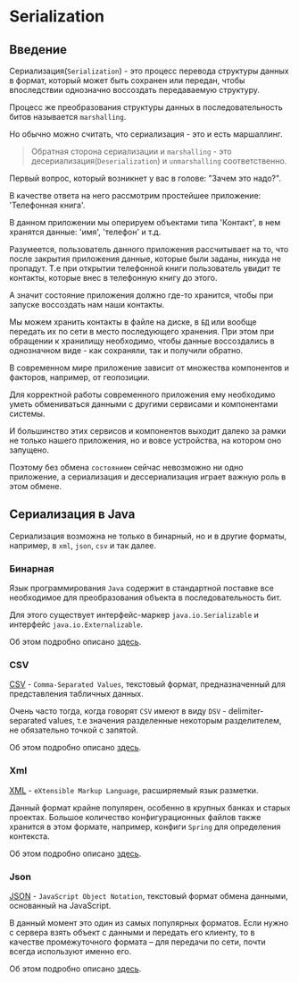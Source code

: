 # Serialization

## Введение

Сериализация(`Serialization`) - это процесс перевода структуры данных в формат, который
может быть сохранен или передан, чтобы впоследствии однозначно воссоздать передаваемую структуру.

Процесс же преобразования структуры данных в последовательность битов называется `marshalling`.

Но обычно можно считать, что сериализация - это и есть маршаллинг.

> Обратная сторона сериализации и `marshalling` - это десериализация(`Deserialization`) и `unmarshalling` соответственно.

Первый вопрос, который возникнет у вас в голове: "Зачем это надо?".

В качестве ответа на него рассмотрим простейшее приложение: 'Телефонная книга'.

В данном приложении мы оперируем объектами типа 'Контакт', в нем хранятся данные: 'имя', 'телефон' и т.д.

Разумеется, пользователь данного приложения рассчитывает на то, что после закрытия приложения данные, которые были заданы, никуда не пропадут. Т.е при открытии телефонной книги пользователь увидит те контакты, которые внес в телефонную книгу до этого.

А значит состояние приложения должно где-то хранится, чтобы при запуске воссоздать нам наши контакты.

Мы можем хранить контакты в файле на диске, в `БД` или вообще передать их по сети в место последующего хранения. При этом при обращении к хранилищу необходимо, чтобы данные воссоздались в однозначном виде - как сохраняли, так и получили обратно.

В современном мире приложение зависит от множества компонентов и факторов, например, от геопозиции. 

Для корректной работы современного приложения ему необходимо уметь обмениваться данными с другими сервисами и компонентами системы.

И большинство этих сервисов и компонентов выходит далеко за рамки не только нашего приложения, но и вовсе устройства, на котором оно запущено.

Поэтому без обмена `состоянием` сейчас невозможно ни одно приложение, а сериализация и дессериализация играет важную роль в этом обмене.

## Сериализация в Java

Сериализация возможна не только в бинарный, но и в другие форматы, например, в `xml`, `json`, `csv` и так далее.

### Бинарная

Язык программирования `Java` содержит в стандартной поставке все необходимое для преобразования объекта в последовательность бит.

Для этого существует интерфейс-маркер `java.io.Serializable` и интерфейс `java.io.Externalizable`.

Об этом подробно описано [здесь](./binary.md).

### CSV

[CSV](https://ru.wikipedia.org/wiki/CSV) - `Comma-Separated Values`, текстовый формат, предназначенный для представления табличных данных.

Очень часто тогда, когда говорят `CSV` имеют в виду `DSV` - delimiter-separated values, т.е значения разделенные некоторым разделителем, не обязательно точкой с запятой.

Об этом подробно описано [здесь](./csv.md).

### Xml

[XML](https://ru.wikipedia.org/wiki/XML) - `eXtensible Markup Language`, расширяемый язык разметки.

Данный формат крайне популярен, особенно в крупных банках и старых проектах. Большое количество конфигурационных файлов также хранится в этом формате, например, конфиги `Spring` для определения контекста.

Об этом подробно описано [здесь](./xml.md).

### Json

[JSON](https://ru.wikipedia.org/wiki/JSON) - `JavaScript Object Notation`,  текстовый формат обмена данными, основанный на JavaScript.

В данный момент это один из самых популярных форматов.
Если нужно с сервера взять объект с данными и передать его клиенту, то в качестве промежуточного формата – для передачи по сети, почти всегда используют именно его.

Об этом подробно описано [здесь](./json.md).